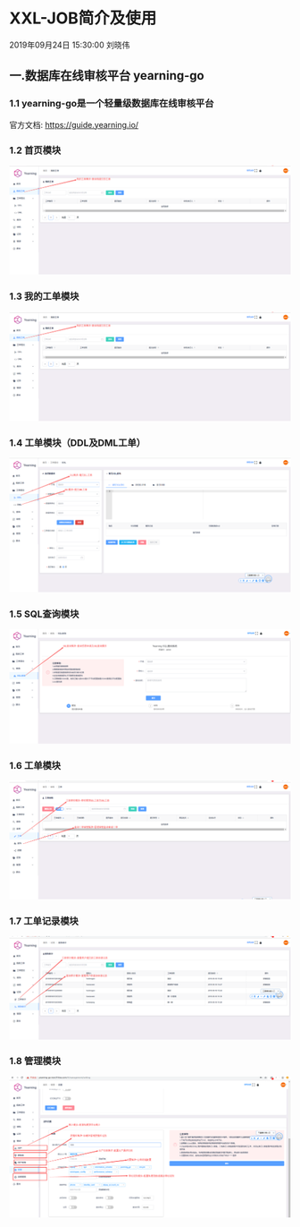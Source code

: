 # XXL-JOB简介及使用
2019年09月24日 15:30:00 刘晓伟

## 一.数据库在线审核平台 yearning-go

### 1.1 yearning-go是一个轻量级数据库在线审核平台

官方文档: https://guide.yearning.io/

### 1.2 首页模块
![](images/yearning/6.png)

### 1.3 我的工单模块
![](images/yearning/6.png)

### 1.4 工单模块（DDL及DML工单）
![](images/yearning/5.png)

### 1.5 SQL查询模块
![](images/yearning/4.png)

### 1.6 工单模块
![](images/yearning/3.png)

### 1.7 工单记录模块
![](images/yearning/2.png)

### 1.8 管理模块
![](images/yearning/1.png)











